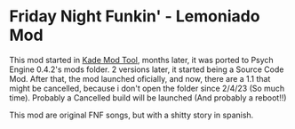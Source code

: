 # Friday Night Funkin' - Lemoniado Mod
This mod started in [Kade Mod Tool](https://github.com/NeeEoo/Kade-Mod-Tool), months later, it was ported to Psych Engine 0.4.2's mods folder. 2 versions later, it started being a Source Code Mod. After that, the mod launched oficially, and now, there are a 1.1 that might be cancelled, because i don't open the folder since 2/4/23 (So much time). Probably a Cancelled build will be launched (And probably a reboot!!)

This mod are original FNF songs, but with a shitty story in spanish.
